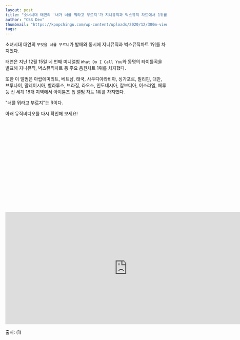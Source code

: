 ```yaml
---
layout: post
title: "소녀시대 태연의 '내가 너를 뭐라고 부르지'가 지니뮤직과 벅스뮤직 차트에서 1위를 차지했다."
author: "CSS Dev"
thumbnail: "https://kpopchingu.com/wp-content/uploads/2020/12/300m-views-6-2-890x512.png"
tags: 
---
```



소녀시대 태연의 `무엇을 너를 부르니`가 발매와 동시에 지니뮤직과 벅스뮤직차트 1위를 차지했다.

태연은 지난 12월 15일 네 번째 미니앨범 `What Do I Call You`와 동명의 타이틀곡을 발표해 지니뮤직, 벅스뮤직차트 등 주요 음원차트 1위를 차지했다.

또한 이 앨범은 아랍에미리트, 베트남, 태국, 사우디아라비아, 싱가포르, 필리핀, 대만, 브루나이, 말레이시아, 벨라루스, 브라질, 라오스, 인도네시아, 캄보디아, 이스라엘, 페루 등 전 세계 18개 지역에서 아이튠즈 톱 앨범 차트 1위를 차지했다.

"너를 뭐라고 부르지"는 R이다.

아래 뮤직비디오를 다시 확인해 보세요!


<div class="video_wrapper" style="padding-top: 56.25%;">
    <iframe width="760" height="350" frameborder="0" allow="accelerometer; autoplay; clipboard-write; encrypted-media; gyroscope; picture-in-picture" allowfullscreen="" class="lazyload" src="https://www.youtube.com/embed/5LbFdY6vGsQ"></iframe>
</div>


출처: (1)